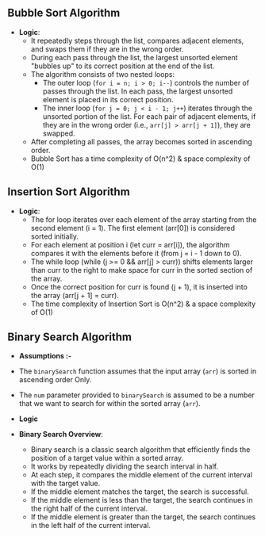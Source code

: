 ## Bubble Sort Algorithm

- **Logic**:
  - It repeatedly steps through the list, compares adjacent elements, and swaps them if they are in the wrong order.
  - During each pass through the list, the largest unsorted element "bubbles up" to its correct position at the end of the list.
  - The algorithm consists of two nested loops:
    - The outer loop (`for i = n; i > 0; i--`) controls the number of passes through the list. In each pass, the largest unsorted element is placed in its correct position.
    - The inner loop (`for j = 0; j < i - 1; j++`) iterates through the unsorted portion of the list. For each pair of adjacent elements, if they are in the wrong order (i.e., `arr[j] > arr[j + 1]`), they are swapped.
  - After completing all passes, the array becomes sorted in ascending order.
  - Bubble Sort has a time complexity of O(n^2) & space complexity of O(1)

## Insertion Sort Algorithm

- **Logic**:
  - The for loop iterates over each element of the array starting from the second element (i = 1). The first element (arr[0]) is considered sorted initially.
  - For each element at position i (let curr = arr[i]), the algorithm compares it with the elements before it (from j = i - 1 down to 0).
  - The while loop (while (j >= 0 && arr[j] > curr)) shifts elements larger than curr to the right to make space for curr in the sorted section of the array.
  - Once the correct position for curr is found (j + 1), it is inserted into the array (arr[j + 1] = curr).
  - The time complexity of Insertion Sort is O(n^2) & a space complexity of O(1) 


## Binary Search Algorithm


- **Assumptions :-**

- The `binarySearch` function assumes that the input array (`arr`) is sorted in ascending order Only.
- The `num` parameter provided to `binarySearch` is assumed to be a number that we want to search for within the sorted array (`arr`).

- **Logic**

- **Binary Search Overview**:
  - Binary search is a classic search algorithm that efficiently finds the position of a target value within a sorted array.
  - It works by repeatedly dividing the search interval in half.
  - At each step, it compares the middle element of the current interval with the target value.
  - If the middle element matches the target, the search is successful.
  - If the middle element is less than the target, the search continues in the right half of the current interval.
  - If the middle element is greater than the target, the search continues in the left half of the current interval.